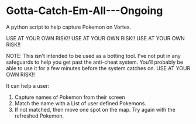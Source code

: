 # Gotta-Catch-Em-All---Ongoing
A python script to help capture Pokemon on Vortex.

USE AT YOUR OWN RISK!!
USE AT YOUR OWN RISK!!
USE AT YOUR OWN RISK!!


NOTE: This isn't intended to be used as a botting tool. I've not put in any safeguards to help you get past the anti-cheat system. You'll probably be able to use it for a few minutes before the system catches on. USE AT YOUR OWN RISK!!

It can help a user:
1) Capture names of Pokemon from their screen
2) Match the name with a List of user defined Pokemons.
3) If not matched, then move one spot on the map. Try again with the refreshed Pokemon.
